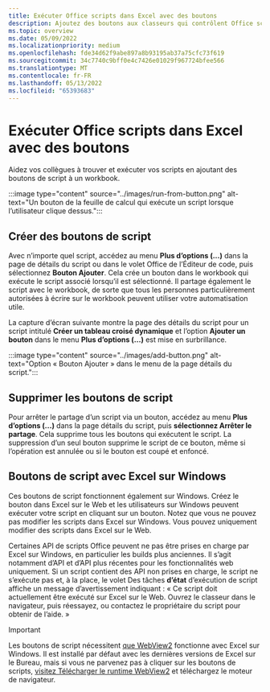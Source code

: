 ```yaml
---
title: Exécuter Office scripts dans Excel avec des boutons
description: Ajoutez des boutons aux classeurs qui contrôlent Office scripts dans Excel.
ms.topic: overview
ms.date: 05/09/2022
ms.localizationpriority: medium
ms.openlocfilehash: fde34d62f9abe897a8b93195ab37a75cfc73f619
ms.sourcegitcommit: 34c7740c9bff0e4c7426e01029f967724bfee566
ms.translationtype: MT
ms.contentlocale: fr-FR
ms.lasthandoff: 05/13/2022
ms.locfileid: "65393683"
---
```

# <a name="run-office-scripts-in-excel-with-buttons"></a>Exécuter Office scripts dans Excel avec des boutons

Aidez vos collègues à trouver et exécuter vos scripts en ajoutant des boutons de script à un workbook.

:::image type="content" source="../images/run-from-button.png" alt-text="Un bouton de la feuille de calcul qui exécute un script lorsque l’utilisateur clique dessus.":::

## <a name="create-script-buttons"></a>Créer des boutons de script

Avec n’importe quel script, accédez au menu **Plus d’options (...)** dans la page de détails du script ou dans le volet Office de l’Éditeur de code, puis sélectionnez **Bouton Ajouter**. Cela crée un bouton dans le workbook qui exécute le script associé lorsqu’il est sélectionné. Il partage également le script avec le workbook, de sorte que tous les personnes particulièrement autorisées à écrire sur le workbook peuvent utiliser votre automatisation utile.

La capture d’écran suivante montre la page des détails du script pour un script intitulé **Créer un tableau croisé dynamique** et l’option **Ajouter un bouton** dans le menu **Plus d’options (...)** est mise en surbrillance.

:::image type="content" source="../images/add-button.png" alt-text="Option « Bouton Ajouter » dans le menu de la page détails du script.":::

## <a name="remove-script-buttons"></a>Supprimer les boutons de script

Pour arrêter le partage d’un script via un bouton, accédez au menu **Plus d’options (...)** dans la page détails du script, puis **sélectionnez Arrêter le partage**. Cela supprime tous les boutons qui exécutent le script. La suppression d’un seul bouton supprime le script de ce bouton, même si l’opération est annulée ou si le bouton est coupé et enfoncé.

## <a name="script-buttons-with-excel-on-windows"></a>Boutons de script avec Excel sur Windows

Ces boutons de script fonctionnent également sur Windows. Créez le bouton dans Excel sur le Web et les utilisateurs sur Windows peuvent exécuter votre script en cliquant sur un bouton. Notez que vous ne pouvez pas modifier les scripts dans Excel sur Windows. Vous pouvez uniquement modifier des scripts dans Excel sur le Web.

Certaines API de scripts Office peuvent ne pas être prises en charge par Excel sur Windows, en particulier les builds plus anciennes. Il s’agit notamment d’API et d’API plus récentes pour les fonctionnalités web uniquement. Si un script contient des API non prises en charge, le script ne s’exécute pas et, à la place, le volet Des tâches **d’état** d’exécution de script affiche un message d’avertissement indiquant : « Ce script doit actuellement être exécuté sur Excel sur le Web. Ouvrez le classeur dans le navigateur, puis réessayez, ou contactez le propriétaire du script pour obtenir de l’aide. »  

> [!IMPORTANT]
> Les boutons de script nécessitent [que WebView2](/deployoffice/webview2-install) fonctionne avec Excel sur Windows. Il est installé par défaut avec les dernières versions de Excel sur le Bureau, mais si vous ne parvenez pas à cliquer sur les boutons de scripts, [visitez Télécharger le runtime WebView2](https://developer.microsoft.com/en-us/microsoft-edge/webview2/#download-section) et téléchargez le moteur de navigateur.
